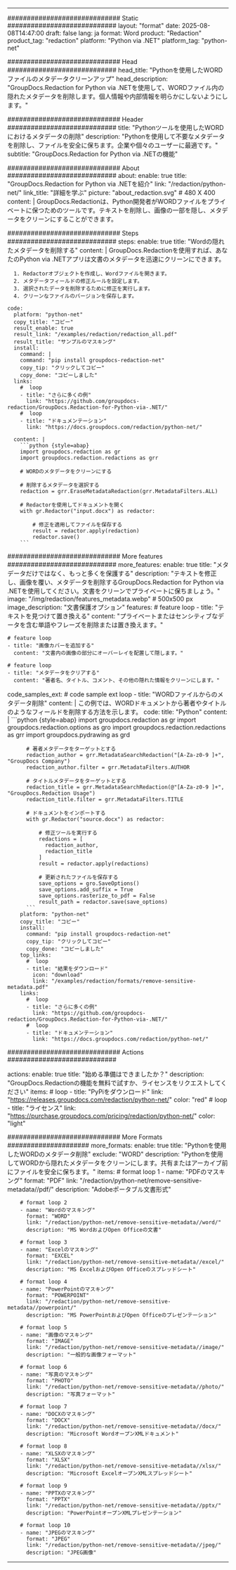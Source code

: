 
---
############################# Static ############################
layout: "format"
date:  2025-08-08T14:47:00
draft: false
lang: ja
format: Word
product: "Redaction"
product_tag: "redaction"
platform: "Python via .NET"
platform_tag: "python-net"

############################# Head ############################
head_title: "Pythonを使用したWORDファイルのメタデータクリーンアップ"
head_description: "GroupDocs.Redaction for Python via .NETを使用して、WORDファイル内の隠れたメタデータを削除します。個人情報や内部情報を明らかにしないようにします。"

############################# Header ############################
title: "Pythonツールを使用したWORDにおけるメタデータの削除" 
description: "Pythonを使用して不要なメタデータを削除し、ファイルを安全に保ちます。企業や個々のユーザーに最適です。"
subtitle: "GroupDocs.Redaction for Python via .NETの機能" 

############################# About ############################
about:
    enable: true
    title: "GroupDocs.Redaction for Python via .NETを紹介"
    link: "/redaction/python-net/"
    link_title: "詳細を学ぶ"
    picture: "about_redaction.svg" # 480 X 400
    content: |
       GroupDocs.Redactionは、Python開発者がWORDファイルをプライベートに保つためのツールです。テキストを削除し、画像の一部を隠し、メタデータをクリーンにすることができます。

############################# Steps ############################
steps:
    enable: true
    title: "Wordの隠れたメタデータを削除する"
    content: |
      GroupDocs.Redactionを使用すれば、あなたのPython via .NETアプリは文書のメタデータを迅速にクリーンにできます。
      
      1. Redactorオブジェクトを作成し、Wordファイルを開きます。
      2. メタデータフィールドの修正ルールを設定します。
      3. 選択されたデータを削除するために修正を実行します。
      4. クリーンなファイルのバージョンを保存します。
   
    code:
      platform: "python-net"
      copy_title: "コピー"
      result_enable: true
      result_link: "/examples/redaction/redaction_all.pdf"
      result_title: "サンプルのマスキング"
      install:
        command: |
        command: "pip install groupdocs-redaction-net"
        copy_tip: "クリックしてコピー"
        copy_done: "コピーしました"
      links:
        #  loop
        - title: "さらに多くの例"
          link: "https://github.com/groupdocs-redaction/GroupDocs.Redaction-for-Python-via-.NET/"
        #  loop
        - title: "ドキュメンテーション"
          link: "https://docs.groupdocs.com/redaction/python-net/"
          
      content: |
        ```python {style=abap}
        import groupdocs.redaction as gr
        import groupdocs.redaction.redactions as grr

        # WORDのメタデータをクリーンにする

        # 削除するメタデータを選択する
        redaction = grr.EraseMetadataRedaction(grr.MetadataFilters.ALL)

        # Redactorを使用してドキュメントを開く
        with gr.Redactor("input.docx") as redactor:

            # 修正を適用してファイルを保存する
            result = redactor.apply(redaction)
            redactor.save()
        ```            


############################# More features ############################
more_features:
  enable: true
  title: "メタデータだけではなく、もっと多くを保護する"
  description: "テキストを修正し、画像を覆い、メタデータを削除するGroupDocs.Redaction for Python via .NETを使用してください。文書をクリーンでプライベートに保ちましょう。"
  image: "/img/redaction/features_metadata.webp" # 500x500 px
  image_description: "文書保護オプション"
  features:
    # feature loop
    - title: "テキストを見つけて置き換える"
      content: "プライベートまたはセンシティブなデータを含む単語やフレーズを削除または置き換えます。"

    # feature loop
    - title: "画像カバーを追加する"
      content: "文書内の画像の部分にオーバーレイを配置して隠します。"

    # feature loop
    - title: "メタデータをクリアする"
      content: "著者名、タイトル、コメント、その他の隠れた情報をクリーンにします。"
      
  code_samples_ext:
    # code sample ext loop
    - title: "WORDファイルからのメタデータ削除"
      content: |
        この例では、WORDドキュメントから著者やタイトルのようなフィールドを削除する方法を示します。
      code:
        title: "Python"
        content: |
          ```python {style=abap}
          import groupdocs.redaction as gr
          import groupdocs.redaction.options as gro
          import groupdocs.redaction.redactions as grr
          import groupdocs.pydrawing as grd

          # 著者メタデータをターゲットとする
          redaction_author = grr.MetadataSearchRedaction("[A-Za-z0-9 ]+", "GroupDocs Company")
          redaction_author.filter = grr.MetadataFilters.AUTHOR

          # タイトルメタデータをターゲットとする
          redaction_title = grr.MetadataSearchRedaction(@"[A-Za-z0-9 ]+", "GroupDocs.Redaction Usage")
          redaction_title.filter = grr.MetadataFilters.TITLE

          # ドキュメントをインポートする
          with gr.Redactor("source.docx") as redactor:

              # 修正ツールを実行する
              redactions = [
                redaction_author,
                redaction_title
              ]
              result = redactor.apply(redactions)

              # 更新されたファイルを保存する
              save_options = gro.SaveOptions()
              save_options.add_suffix = True
              save_options.rasterize_to_pdf = False
              result_path = redactor.save(save_options)
          ```
        platform: "python-net"
        copy_title: "コピー"
        install:
          command: "pip install groupdocs-redaction-net"
          copy_tip: "クリックしてコピー"
          copy_done: "コピーしました"
        top_links:
          #  loop
          - title: "結果をダウンロード"
            icon: "download"
            link: "/examples/redaction/formats/remove-sensitive-metadata.pdf"
        links:
          #  loop
          - title: "さらに多くの例"
            link: "https://github.com/groupdocs-redaction/GroupDocs.Redaction-for-Python-via-.NET/"
          #  loop
          - title: "ドキュメンテーション"
            link: "https://docs.groupdocs.com/redaction/python-net/"


############################# Actions ############################

actions:
  enable: true
  title: "始める準備はできましたか？"
  description: "GroupDocs.Redactionの機能を無料で試すか、ライセンスをリクエストしてください"
  items:
    #  loop
    - title: "PyPiをダウンロード"
      link: "https://releases.groupdocs.com/redaction/python-net/"
      color: "red"
        #  loop
    - title: "ライセンス"
      link: "https://purchase.groupdocs.com/pricing/redaction/python-net/"
      color: "light"


############################# More Formats #####################
more_formats:
    enable: true
    title: "Pythonを使用したWORDのメタデータ削除"
    exclude: "WORD"
    description: "Pythonを使用してWORDから隠れたメタデータをクリーンにします。共有またはアーカイブ前にファイルを安全に保ちます。"
    items: 
        # format loop 1
        - name: "PDFのマスキング"
          format: "PDF"
          link: "/redaction/python-net/remove-sensitive-metadata//pdf/"
          description: "Adobeポータブル文書形式"

        # format loop 2
        - name: "Wordのマスキング"
          format: "WORD"
          link: "/redaction/python-net/remove-sensitive-metadata//word/"
          description: "MS WordおよびOpen Officeの文書"
          
        # format loop 3
        - name: "Excelのマスキング"
          format: "EXCEL"
          link: "/redaction/python-net/remove-sensitive-metadata//excel/"
          description: "MS ExcelおよびOpen Officeのスプレッドシート"

        # format loop 4
        - name: "PowerPointのマスキング"
          format: "POWERPOINT"
          link: "/redaction/python-net/remove-sensitive-metadata//powerpoint/"
          description: "MS PowerPointおよびOpen Officeのプレゼンテーション"

        # format loop 5
        - name: "画像のマスキング"
          format: "IMAGE"
          link: "/redaction/python-net/remove-sensitive-metadata//image/"
          description: "一般的な画像フォーマット"

        # format loop 6
        - name: "写真のマスキング"
          format: "PHOTO"
          link: "/redaction/python-net/remove-sensitive-metadata//photo/"
          description: "写真フォーマット"

        # format loop 7
        - name: "DOCXのマスキング"
          format: "DOCX"
          link: "/redaction/python-net/remove-sensitive-metadata//docx/"
          description: "Microsoft WordオープンXMLドキュメント"
          
        # format loop 8
        - name: "XLSXのマスキング"
          format: "XLSX"
          link: "/redaction/python-net/remove-sensitive-metadata//xlsx/"
          description: "Microsoft ExcelオープンXMLスプレッドシート"
          
        # format loop 9
        - name: "PPTXのマスキング"
          format: "PPTX"
          link: "/redaction/python-net/remove-sensitive-metadata//pptx/"
          description: "PowerPointオープンXMLプレゼンテーション"

        # format loop 10
        - name: "JPEGのマスキング"
          format: "JPEG"
          link: "/redaction/python-net/remove-sensitive-metadata//jpeg/"
          description: "JPEG画像"


---